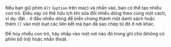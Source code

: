 Nếu bạn giữ phím `Alt` (`option` trên mac) và nhấn vào, bạn có thể tạo nhiều con trỏ. Điều này có thể hữu ích khi sửa đổi nhiều dòng theo cùng một cách, ví dụ: đặt `-` ở đầu nhiều dòng để biến chúng thành một danh sách hoặc thêm `[[` vào một loạt các liên kết mà bạn đã sao chép từ đó ở nơi khác.

Để hủy nhiều con trỏ, hãy nhấp vào một nơi nào đó trong ghi chú (không có phím bổ trợ) hoặc nhấn thoát.
